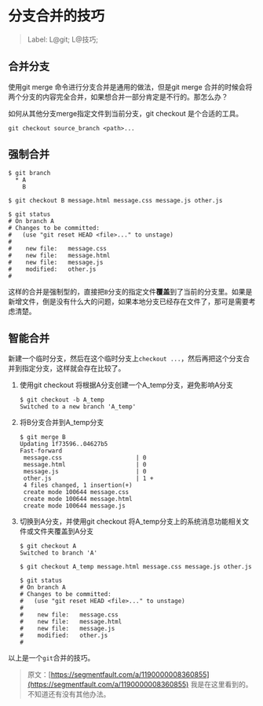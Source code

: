 # 分支合并的技巧

> Label: L@git; L@技巧;



## 合并分支

使用git merge 命令进行分支合并是通用的做法，但是git merge 合并的时候会将两个分支的内容完全合并，如果想合并一部分肯定是不行的。那怎么办？

如何从其他分支merge指定文件到当前分支，git checkout 是个合适的工具。

```shell
git checkout source_branch <path>...
```



## 强制合并



```shell
$ git branch
  * A  
    B
    
$ git checkout B message.html message.css message.js other.js

$ git status
# On branch A
# Changes to be committed:
#   (use "git reset HEAD <file>..." to unstage)
#
#    new file:   message.css
#    new file:   message.html
#    new file:   message.js
#    modified:   other.js
#
```

这样的合并是强制型的，直接把`B`分支的指定文件**覆盖**到了当前的分支里。如果是新增文件，倒是没有什么大的问题，如果本地分支已经存在文件了，那可是需要考虑清楚。



## 智能合并

新建一个临时分支，然后在这个临时分支上`checkout ...`，然后再把这个分支合并到指定分支，这样就会存在比较了。

1. 使用git checkout 将根据A分支创建一个A_temp分支，避免影响A分支

   ```shell
   $ git checkout -b A_temp
   Switched to a new branch 'A_temp'
   ```

2. 将B分支合并到A_temp分支

   ```shell
   $ git merge B
   Updating 1f73596..04627b5
   Fast-forward
    message.css                     | 0
    message.html                    | 0
    message.js                      | 0
    other.js                        | 1 +
    4 files changed, 1 insertion(+)
    create mode 100644 message.css
    create mode 100644 message.html
    create mode 100644 message.js
   ```

3. 切换到A分支，并使用git checkout 将A_temp分支上的系统消息功能相关文件或文件夹覆盖到A分支

   ```shell
   $ git checkout A
   Switched to branch 'A'
   
   $ git checkout A_temp message.html message.css message.js other.js
   
   $ git status
   # On branch A
   # Changes to be committed:
   #   (use "git reset HEAD <file>..." to unstage)
   #
   #    new file:   message.css
   #    new file:   message.html
   #    new file:   message.js
   #    modified:   other.js
   #
   ```



以上是一个`git`合并的技巧。



> 原文：[https://segmentfault.com/a/1190000008360855](https://segmentfault.com/a/1190000008360855) 我是在这里看到的。不知道还有没有其他办法。
